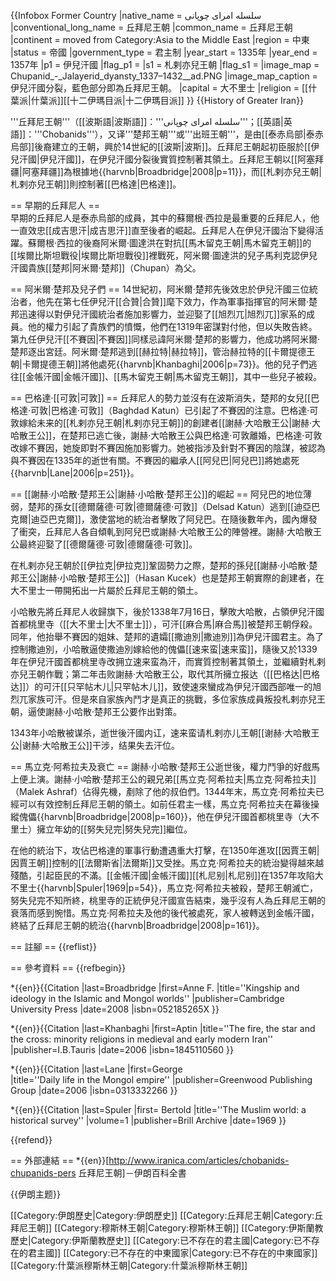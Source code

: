 {{Infobox Former Country
|native_name            = سلسله امرای چوپانی
|conventional_long_name = 丘拜尼王朝
|common_name            = 丘拜尼王朝
|continent              = moved from Category:Asia to the Middle East
|region                 = 中東
|status                 = 帝國
|government_type        = 君主制
|year_start             = 1335年
|year_end               = 1357年
|p1                     = 伊兒汗國
|flag_p1                =
|s1                     = 札剌亦兒王朝
|flag_s1                =
|image_map              = Chupanid_-_Jalayerid_dyansty_1337–1432__ad.PNG
|image_map_caption      = 伊兒汗國分裂，藍色部分即為丘拜尼王朝。
|capital                = 大不里士
|religion               = [[什葉派|什葉派]][[十二伊瑪目派|十二伊瑪目派]]
}}
{{History of Greater Iran}}

'''丘拜尼王朝'''（[[波斯語|波斯語]]：'''سلسله امرای چوپانی'''；[[英語|英語]]：'''Chobanids'''），又译'''楚邦王朝'''或'''出班王朝'''，是由[[泰赤烏部|泰赤烏部]]後裔建立的王朝，興於14世紀的[[波斯|波斯]]。丘拜尼王朝起初臣服於[[伊兒汗國|伊兒汗國]]，在伊兒汗國分裂後實質控制著其領土。丘拜尼王朝以[[阿塞拜疆|阿塞拜疆]]為根據地<ref>{{harvnb|Broadbridge|2008|p=11}}</ref>，而[[札剌亦兒王朝|札剌亦兒王朝]]則控制著[[巴格達|巴格達]]。

== 早期的丘拜尼人 ==  
早期的丘拜尼人是泰赤烏部的成員，其中的蘇爾根·西拉是最重要的丘拜尼人，他一直效忠[[成吉思汗|成吉思汗]]直至後者的崛起。丘拜尼人在伊兒汗國治下變得活躍。蘇爾根·西拉的後裔阿米爾·圖達洪在對抗[[馬木留克王朝|馬木留克王朝]]的[[埃爾比斯坦戰役|埃爾比斯坦戰役]]裡戰死，阿米爾·圖達洪的兒子馬利克認伊兒汗國貴族[[楚邦|阿米爾·楚邦]]（Chupan）為父。

== 阿米爾·楚邦及兒子們 ==
14世紀初，阿米爾·楚邦先後效忠於伊兒汗國三位統治者，他先在第七任伊兒汗[[合贊|合贊]]麾下效力，作為軍事指揮官的阿米爾·楚邦迅速得以對伊兒汗國統治者施加影響力，並迎娶了[[旭烈兀|旭烈兀]]家系的成員。他的權力引起了貴族們的憤慨，他們在1319年密謀對付他，但以失敗告終。第九任伊兒汗[[不賽因|不賽因]]同樣忌諱阿米爾·楚邦的影響力，他成功將阿米爾·楚邦逐出宮廷。阿米爾·楚邦逃到[[赫拉特|赫拉特]]，管治赫拉特的[[卡爾提德王朝|卡爾提德王朝]]將他處死<ref>{{harvnb|Khanbaghi|2006|p=73}}</ref>。他的兒子們逃往[[金帳汗國|金帳汗國]]、[[馬木留克王朝|馬木留克王朝]]，其中一些兒子被殺。

== 巴格達·[[可敦|可敦]] ==
丘拜尼人的勢力並沒有在波斯消失，楚邦的女兒[[巴格達·可敦|巴格達·可敦]]（Baghdad Katun）已引起了不賽因的注意。巴格達·可敦嫁給未来的[[札剌亦兒王朝|札剌亦兒王朝]]的創建者[[謝赫·大哈散王公|謝赫·大哈散王公]]，在楚邦已逃亡後，謝赫·大哈散王公與巴格達·可敦離婚，巴格達·可敦改嫁不賽因，她旋即對不賽因施加影響力。她被指涉及針對不賽因的陰謀，被認為與不賽因在1335年的逝世有關。不賽因的繼承人[[阿兒巴|阿兒巴]]將她處死<ref>{{harvnb|Lane|2006|p=251}}</ref>。

== [[謝赫·小哈散·楚邦王公|謝赫·小哈散·楚邦王公]]的崛起 ==
阿兒巴的地位薄弱，楚邦的孫女[[德爾薩德·可敦|德爾薩德·可敦]]（Delsad Katun）逃到[[迪亞巴克爾|迪亞巴克爾]]，激使當地的統治者擊敗了阿兒巴。在隨後數年內，國內爆發了衝突，丘拜尼人各自傾軋到阿兒巴或謝赫·大哈散王公的陣營裡。謝赫·大哈散王公最終迎娶了[[德爾薩德·可敦|德爾薩德·可敦]]。

在札剌亦兒王朝於[[伊拉克|伊拉克]]鞏固勢力之際，楚邦的孫兒[[謝赫·小哈散·楚邦王公|謝赫·小哈散·楚邦王公]]（Hasan Kucek）也是楚邦王朝實際的創建者，在大不里士一帶開拓出一片屬於丘拜尼王朝的領土。

小哈散先將丘拜尼人收歸旗下，後於1338年7月16日，擊敗大哈散，占領伊兒汗國首都桃里寺（[[大不里士|大不里士]]），可汗[[麻合馬|麻合馬]]被楚邦王朝俘殺。同年，他抬舉不賽因的姐妹、楚邦的遺孀[[撒迪別|撒迪別]]為伊兒汗國君主。為了控制撒迪別，小哈散逼使撒迪別嫁給他的傀儡[[速来蛮|速来蛮]]，隨後又於1339年在伊兒汗國首都桃里寺改拥立速来蛮為汗，而實質控制著其領土，並繼續對札剌亦兒王朝作戰；第二年击败謝赫·大哈散王公，取代其所擁立报达（[[巴格达|巴格达]]）的可汗[[只罕帖木儿|只罕帖木儿]]，致使速來蠻成為伊兒汗國西部唯一的旭烈兀家族可汗。但是來自家族內鬥才是真正的挑戰，多位家族成員叛投札剌亦兒王朝，逼使謝赫·小哈散·楚邦王公要作出對策。

1343年小哈散被谋杀，逝世後汗國内讧，速来蛮请札剌亦儿王朝[[谢赫·大哈散王公|谢赫·大哈散王公]]干涉，结果失去汗位。

== 馬立克·阿希拉夫及衰亡 ==
謝赫·小哈散·楚邦王公逝世後，權力鬥爭的好戲馬上便上演。謝赫·小哈散·楚邦王公的親兄弟[[馬立克·阿希拉夫|馬立克·阿希拉夫]]（Malek Ashraf）佔得先機，剷除了他的叔伯們。1344年末，馬立克·阿希拉夫已經可以有效控制丘拜尼王朝的領土。如前任君主一樣，馬立克·阿希拉夫在幕後操縱傀儡<ref>{{harvnb|Broadbridge|2008|p=160}}</ref>，他在伊兒汗國首都桃里寺（大不里士）擁立年幼的[[努失兒完|努失兒完]]繼位。

在他的統治下，攻佔巴格達的軍事行動遭遇重大打擊，在1350年進攻[[因賈王朝|因賈王朝]]控制的[[法爾斯省|法爾斯]]又受挫。馬立克·阿希拉夫的統治變得越來越殘酷，引起臣民的不滿。[[金帳汗國|金帳汗國]][[札尼别|札尼别]]在1357年攻陷大不里士<ref>{{harvnb|Spuler|1969|p=54}}</ref>，馬立克·阿希拉夫被殺，楚邦王朝滅亡，努失兒完不知所終，桃里寺的正統伊兒汗國宣告結束，幾乎沒有人為丘拜尼王朝的衰落而感到惋惜。馬立克·阿希拉夫及他的後代被處死，家人被轉送到金帳汗國，終結了丘拜尼王朝的統治<ref>{{harvnb|Broadbridge|2008|p=161}}</ref>。

== 註腳 ==
{{reflist}}

== 參考資料 ==
{{refbegin}}

*{{en}}{{Citation
|last=Broadbridge
|first=Anne F. 
|title=''Kingship and ideology in the Islamic and Mongol worlds''
|publisher=Cambridge University Press
|date=2008
|isbn=052185265X
}}

*{{en}}{{Citation
|last=Khanbaghi
|first=Aptin 
|title=''The fire, the star and the cross: minority religions in medieval and early modern Iran''
|publisher=I.B.Tauris
|date=2006
|isbn=1845110560
}}

*{{en}}{{Citation
|last=Lane
|first=George  
|title=''Daily life in the Mongol empire''
|publisher=Greenwood Publishing Group
|date=2006
|isbn=0313332266
}}

*{{en}}{{Citation
|last=Spuler
|first=	Bertold 
|title=''The Muslim world: a historical survey''
|volume=1
|publisher=Brill Archive
|date=1969
}}

{{refend}}

== 外部連結 ==
*{{en}}[http://www.iranica.com/articles/chobanids-chupanids-pers 丘拜尼王朝]－伊朗百科全書

{{伊朗主题}}

[[Category:伊朗歷史|Category:伊朗歷史]]
[[Category:丘拜尼王朝|Category:丘拜尼王朝]]
[[Category:穆斯林王朝|Category:穆斯林王朝]]
[[Category:伊斯蘭教歷史|Category:伊斯蘭教歷史]]
[[Category:已不存在的君主國|Category:已不存在的君主國]]
[[Category:已不存在的中東國家|Category:已不存在的中東國家]]
[[Category:什葉派穆斯林王朝|Category:什葉派穆斯林王朝]]